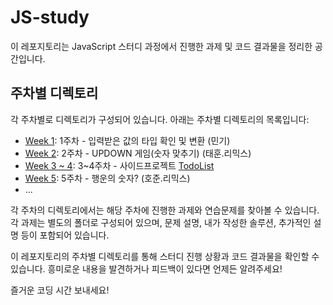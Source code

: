 # JS-study

이 레포지토리는 JavaScript 스터디 과정에서 진행한 과제 및 코드 결과물을 정리한 공간입니다.

## 주차별 디렉토리

각 주차별로 디렉토리가 구성되어 있습니다. 아래는 주차별 디렉토리의 목록입니다:

- [Week 1](./week%201): 1주차 - 입력받은 값의 타입 확인 및 변환 (민기)
- [Week 2](./week%202): 2주차 - UPDOWN 게임(숫자 맞추기) (태훈.리믹스)
- [Week 3 ~ 4](./week%203%20~%204): 3~4주차 - 사이드프로젝트 [TodoList](https://github.com/mingking2/TodoList.git)
- [Week 5](./week%205): 5주차 - 행운의 숫자? (호준.리믹스)
- ...

각 주차의 디렉토리에서는 해당 주차에 진행한 과제와 연습문제를 찾아볼 수 있습니다. 각 과제는 별도의 폴더로 구성되어 있으며, 문제 설명, 내가 작성한 솔루션, 추가적인 설명 등이 포함되어 있습니다.

이 레포지토리의 주차별 디렉토리를 통해 스터디 진행 상황과 코드 결과물을 확인할 수 있습니다. 흥미로운 내용을 발견하거나 피드백이 있다면 언제든 알려주세요!

즐거운 코딩 시간 보내세요!

